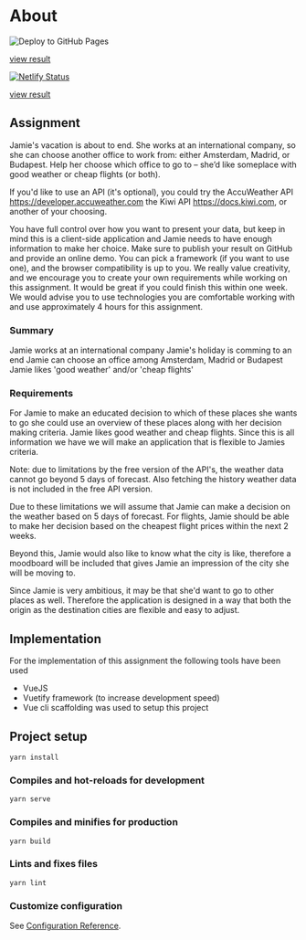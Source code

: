 # About
![Deploy to GitHub Pages](https://github.com/Kishanjay/adyen-relocator/workflows/Deploy%20to%20GitHub%20Pages/badge.svg)

[view result](https://kishanjay.github.io/adyen-relocator/)


[![Netlify Status](https://api.netlify.com/api/v1/badges/edb5b8e4-0d57-4862-8bfc-cdd03418998b/deploy-status)](https://app.netlify.com/sites/jovial-blackwell-89a6fd/deploys)

[view result](https://jovial-blackwell-89a6fd.netlify.app/)

## Assignment
Jamie's vacation is about to end. She works at an international company, so she can choose another office to work from: either Amsterdam, Madrid, or Budapest. Help her choose which office to go to – she’d like someplace with good weather or cheap flights (or both).

If you'd like to use an API (it's optional), you could try the AccuWeather API https://developer.accuweather.com 
the Kiwi API https://docs.kiwi.com, or another of your choosing.

You have full control over how you want to present your data, but keep in mind this is a client-side application and Jamie needs to have enough information to make her choice. Make sure to publish your result on GitHub and provide an online demo. You can pick a framework (if you want to use one), and the browser compatibility is up to you. We really value creativity, and we encourage you to create your own requirements while working on this assignment. It would be great if you could finish this within one week. We would advise you to use technologies you are comfortable working with and use approximately 4 hours for this assignment.

### Summary
Jamie works at an international company
Jamie's holiday is comming to an end
Jamie can choose an office among Amsterdam, Madrid or Budapest
Jamie likes 'good weather' and/or 'cheap flights'

### Requirements
For Jamie to make an educated decision to which of these places she wants to go she could use an overview of these places
along with her decision making criteria. Jamie likes good weather and cheap flights. Since this is all information we have
we will make an application that is flexible to Jamies criteria.

Note: due to limitations by the free version of the API's, the weather data cannot go beyond 5 days of forecast.
Also fetching the history weather data is not included in the free API version.

Due to these limitations we will assume that Jamie can make a decision on the weather based on 5 days of forecast.
For flights, Jamie should be able to make her decision based on the cheapest flight prices within the next 2 weeks.

Beyond this, Jamie would also like to know what the city is like, therefore a moodboard will be included that gives
Jamie an impression of the city she will be moving to.

Since Jamie is very ambitious, it may be that she'd want to go to other places as well. Therefore the application
is designed in a way that both the origin as the destination cities are flexible and easy to adjust.

## Implementation
For the implementation of this assignment the following tools have been used
- VueJS
- Vuetify framework (to increase development speed)
- Vue cli scaffolding was used to setup this project

## Project setup
```
yarn install
```

### Compiles and hot-reloads for development
```
yarn serve
```

### Compiles and minifies for production
```
yarn build
```

### Lints and fixes files
```
yarn lint
```

### Customize configuration
See [Configuration Reference](https://cli.vuejs.org/config/).
